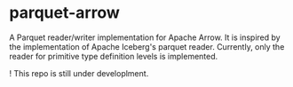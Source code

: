 # parquet-arrow
A Parquet reader/writer implementation for Apache Arrow. It is inspired by the implementation of Apache Iceberg's parquet reader. Currently, only the reader for primitive type definition levels is implemented.

! This repo is still under developlment.
